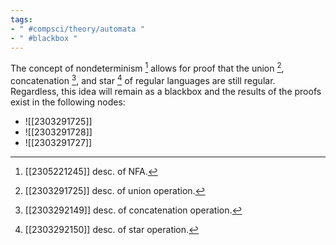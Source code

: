 ```yaml
---
tags:
- " #compsci/theory/automata "
- " #blackbox "
---
```


The concept of nondeterminism [^1] allows for proof that the union [^2], concatenation [^3], and star [^4] of regular languages are still regular. Regardless, this idea will remain as a blackbox and the results of the proofs exist in the following nodes:
- ![[2303291725]]
- ![[2303291728]]
- ![[2303291727]]

[^1]: [[2305221245]] desc. of NFA.
[^2]: [[2303291725]] desc. of union operation.
[^3]: [[2303292149]] desc. of concatenation operation.
[^4]: [[2303292150]]  desc. of star operation.